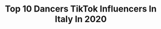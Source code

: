 ---
title: Top 10 Dancers TikTok Influencers In Italy In 2020
description: >-
  Find top dancers TikTok influencers in Italy in 2020. Most popular hashtags: #foryou #perte #trend #fyp.
platform: TikTok
hits: 85
text_top: Discover the top-rated TikTok profiles on inBeat.
text_bottom: Our search engine has 85 TikTok influencers like this in Italy for you to work with.
profiles:
  - username: "melissamonti2"
    fullname: >-
      𝕄 𝔼 𝕃 𝕀 𝕊 𝕊 𝔸 🖤
    bio: >-
      • MELLY🌹🤍 •DANCER💃🏻 •ITALIAN GIRL🇮🇹 •@il2chenonpensavidivolere 🎥
    location: "Italy"
    followers: 4707
    engagement: 1333
    commentsToLikes: 0.137203
    id: ckb8zode8f8ut0j23mfxvhbzt
    verified: false
    hashtags: "#halloween, #neiperte, #hpsaga, #foryou"
  - username: "elenaanthony_bd"
    fullname: >-
      Elena Travaini
    bio: >-
      🥇Founders of Blindly Dancing 💃 Dancers 👗 Model 👩‍👧 Mom 👨‍👧 Tato
    location: "Italy"
    followers: 2586
    engagement: 1827
    commentsToLikes: 0.061393
    id: cka63lqno4w2b0i788dw0ar27
    verified: false
    hashtags: "#cat, #elenatravaini, #lago, #perte"
  - username: "polly_dance_"
    fullname: >-
      Polly Dance
    bio: >-
      💗Polly Dance Dancer/Dance Teacher/ Dance Vlogger✌🏽 📩pollydanceworks@gmail.com
    location: "Italy"
    followers: 187100
    engagement: 1830
    commentsToLikes: 0.014916
    id: ck9dtxk51dzvm0j783rmphcfz
    verified: true
    hashtags: "#costieraamalfitana, #pollydance, #tiktokitalia, #dance"
  - username: "yurialessio15"
    fullname: >-
      YuriAle 🐢 Yuri Alessio S. 👑
    bio: >-
      🎬Actor•Dancer🐢 🔥CEOofMADO 📸Insta:yuri_ale15 📧yurialessio.scarlino@gmail.com
    location: "Italy"
    followers: 387400
    engagement: 1874
    commentsToLikes: 0.023044
    id: ckbqfyps51iy00j23lcl36p4e
    verified: true
    hashtags: "#duetto, #viral, #perte, #zara"
  - username: "danielelarosa"
    fullname: >-
      Demon jey ✔
    bio: >-
      #Modello #model #dancer #instagram Daniele_La_Rosa
    location: "Italy"
    followers: 220200
    engagement: 1247
    commentsToLikes: 0.044643
    id: ckad8vqz8avxk0i78f7gpjxwy
    verified: false
    hashtags: "#tantaroba, #tiktok, #lovestattoos, #tattoo"
  - username: "giuliaaeulisse"
    fullname: >-
      Giulia Eulisse
    bio: >-
      Workin’ hard⚡️ Gymnast and dancer🦩 Seguitemi su IG 📲 @giuliaaeulisse
    location: "Italy"
    followers: 30700
    engagement: 1768
    commentsToLikes: 0.033959
    id: ckc36tj1cvpk40j23gs9uwowu
    verified: false
    hashtags: "#foryou, #gym, #virale, #trend"
  - username: "x.d3s_"
    fullname: >-
      💙dedda💙
    bio: >-
      🏳️‍🌈Agrigento sicilia •dancer 😈 •17yo Road to 3000 follow♥️
    location: "Italy"
    followers: 2533
    engagement: 1094
    commentsToLikes: 0.034291
    id: ck9e08gem4xio0j78h3jgaysi
    verified: false
    hashtags: "#missyou, #teathre, #friends, #opponightmode"
  - username: "emmadeltoro"
    fullname: >-
      emmadeltoro
    bio: >-
      Dancer💃 Model✨ italy🇮🇹 LA SOLITA STORIA⬇️🤩 Follow me on Instagram↗️
    location: "Italy"
    followers: 661200
    engagement: 1750
    commentsToLikes: 0.006494
    id: ckavlfv1buse00j23n46wq8vg
    verified: true
    hashtags: "#foru, #perte, #foryou, #rap"
  - username: "elenasecondulfo_"
    fullname: >-
      elenasecondulfo_
    bio: >-
      Model/dancer💖 NA💙 MissOndinaSport2k19👸🏽
    location: "Italy"
    followers: 20400
    engagement: 1088
    commentsToLikes: 0.058159
    id: ck8vsi5m4dous0j78zawz72h2
    verified: false
    hashtags: "#perte, #funny, #greenscreen, #foryoupage"
  - username: "queen.g.navy_"
    fullname: >-
      Giada D'Amario
    bio: >-
      🇮🇹CEO OF GETTING CRITICIZED🇮🇹 💃🏽DANCER/COREOGRAPHER💃🏽 IG: @queen.g.navy_
    location: "Italy"
    followers: 68300
    engagement: 1332
    commentsToLikes: 0.032693
    id: ckb9ici7l8hdm0j23t9f7fz6h
    verified: false
    hashtags: "#perte, #foryou, #viral, #comedy"
---